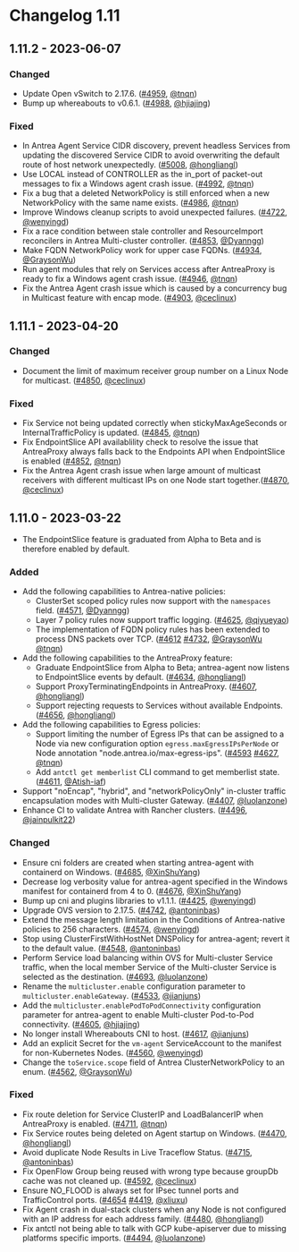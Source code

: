 # Changelog 1.11

## 1.11.2 - 2023-06-07

### Changed

- Update Open vSwitch to 2.17.6. ([#4959](https://github.com/antrea-io/antrea/pull/4959), [@tnqn])
- Bump up whereabouts to v0.6.1. ([#4988](https://github.com/antrea-io/antrea/pull/4988), [@hjiajing])

### Fixed

- In Antrea Agent Service CIDR discovery, prevent headless Services from updating the discovered Service CIDR to avoid overwriting the default route of host network unexpectedly. ([#5008](https://github.com/antrea-io/antrea/pull/5008), [@hongliangl])
- Use LOCAL instead of CONTROLLER as the in_port of packet-out messages to fix a Windows agent crash issue. ([#4992](https://github.com/antrea-io/antrea/pull/4992), [@tnqn])
- Fix a bug that a deleted NetworkPolicy is still enforced when a new NetworkPolicy with the same name exists. ([#4986](https://github.com/antrea-io/antrea/pull/4986), [@tnqn])
- Improve Windows cleanup scripts to avoid unexpected failures. ([#4722](https://github.com/antrea-io/antrea/pull/4722), [@wenyingd])
- Fix a race condition between stale controller and ResourceImport reconcilers in Antrea Multi-cluster controller. ([#4853](https://github.com/antrea-io/antrea/pull/4853), [@Dyanngg])
- Make FQDN NetworkPolicy work for upper case FQDNs. ([#4934](https://github.com/antrea-io/antrea/pull/4934), [@GraysonWu])
- Run agent modules that rely on Services access after AntreaProxy is ready to fix a Windows agent crash issue. ([#4946](https://github.com/antrea-io/antrea/pull/4946), [@tnqn])
- Fix the Antrea Agent crash issue which is caused by a concurrency bug in Multicast feature with encap mode. ([#4903](https://github.com/antrea-io/antrea/pull/4903), [@ceclinux])

## 1.11.1 - 2023-04-20

### Changed

- Document the limit of maximum receiver group number on a Linux Node for multicast. ([#4850](https://github.com/antrea-io/antrea/pull/4850), [@ceclinux])

### Fixed

- Fix Service not being updated correctly when stickyMaxAgeSeconds or InternalTrafficPolicy is updated. ([#4845](https://github.com/antrea-io/antrea/pull/4845), [@tnqn])
- Fix EndpointSlice API availablility check to resolve the issue that AntreaProxy always falls back to the Endpoints API when EndpointSlice is enabled ([#4852](https://github.com/antrea-io/antrea/pull/4852), [@tnqn])
- Fix the Antrea Agent crash issue when large amount of multicast receivers with different multicast IPs on one Node start together.([#4870](https://github.com/antrea-io/antrea/pull/4870), [@ceclinux])

## 1.11.0 - 2023-03-22

- The EndpointSlice feature is graduated from Alpha to Beta and is therefore enabled by default.

### Added

- Add the following capabilities to Antrea-native policies:
  * ClusterSet scoped policy rules now support with the `namespaces` field. ([#4571](https://github.com/antrea-io/antrea/pull/4571), [@Dyanngg])
  * Layer 7 policy rules now support traffic logging. ([#4625](https://github.com/antrea-io/antrea/pull/4625), [@qiyueyao])
  * The implementation of FQDN policy rules has been extended to process DNS packets over TCP. ([#4612](https://github.com/antrea-io/antrea/pull/4612) [#4732](https://github.com/antrea-io/antrea/pull/4732), [@GraysonWu] [@tnqn])
- Add the following capabilities to the AntreaProxy feature:
  * Graduate EndpointSlice from Alpha to Beta; antrea-agent now listens to EndpointSlice events by default. ([#4634](https://github.com/antrea-io/antrea/pull/4607), [@hongliangl])
  * Support ProxyTerminatingEndpoints in AntreaProxy. ([#4607](https://github.com/antrea-io/antrea/pull/4607), [@hongliangl])
  * Support rejecting requests to Services without available Endpoints. ([#4656](https://github.com/antrea-io/antrea/pull/4656), [@hongliangl])
- Add the following capabilities to Egress policies:
  * Support limiting the number of Egress IPs that can be assigned to a Node via new configuration option `egress.maxEgressIPsPerNode` or Node annotation "node.antrea.io/max-egress-ips". ([#4593](https://github.com/antrea-io/antrea/pull/4593) [#4627](https://github.com/antrea-io/antrea/pull/4627), [@tnqn])
  * Add `antctl get memberlist` CLI command to get memberlist state. ([#4611](https://github.com/antrea-io/antrea/pull/4611), [@Atish-iaf])
- Support "noEncap", "hybrid", and "networkPolicyOnly" in-cluster traffic encapsulation modes with Multi-cluster Gateway. ([#4407](https://github.com/antrea-io/antrea/pull/4407), [@luolanzone])
- Enhance CI to validate Antrea with Rancher clusters. ([#4496](https://github.com/antrea-io/antrea/pull/4496), [@jainpulkit22])

### Changed

- Ensure cni folders are created when starting antrea-agent with containerd on Windows. ([#4685](https://github.com/antrea-io/antrea/pull/4685), [@XinShuYang])
- Decrease log verbosity value for antrea-agent specified in the Windows manifest for containerd from 4 to 0. ([#4676](https://github.com/antrea-io/antrea/pull/4676), [@XinShuYang])
- Bump up cni and plugins libraries to v1.1.1. ([#4425](https://github.com/antrea-io/antrea/pull/4425), [@wenyingd])
- Upgrade OVS version to 2.17.5. ([#4742](https://github.com/antrea-io/antrea/pull/4742), [@antoninbas])
- Extend the message length limitation in the Conditions of Antrea-native policies to 256 characters. ([#4574](https://github.com/antrea-io/antrea/pull/4574), [@wenyingd])
- Stop using ClusterFirstWithHostNet DNSPolicy for antrea-agent; revert it to the default value. ([#4548](https://github.com/antrea-io/antrea/pull/4548), [@antoninbas])
- Perform Service load balancing within OVS for Multi-cluster Service traffic, when the local member Service of the Multi-cluster Service is selected as the destination. ([#4693](https://github.com/antrea-io/antrea/pull/4693), [@luolanzone])
- Rename the `multicluster.enable` configuration parameter to `multicluster.enableGateway`. ([#4533](https://github.com/antrea-io/antrea/pull/4533), [@jianjuns])
- Add the `multicluster.enablePodToPodConnectivity` configuration parameter for antrea-agent to enable Multi-cluster Pod-to-Pod connectivity. ([#4605](https://github.com/antrea-io/antrea/pull/4605), [@hjiajing])
- No longer install Whereabouts CNI to host. ([#4617](https://github.com/antrea-io/antrea/pull/4617), [@jianjuns])
- Add an explicit Secret for the `vm-agent` ServiceAccount to the manifest for non-Kubernetes Nodes. ([#4560](https://github.com/antrea-io/antrea/pull/4560), [@wenyingd])
- Change the `toService.scope` field of Antrea ClusterNetworkPolicy to an enum. ([#4562](https://github.com/antrea-io/antrea/pull/4562), [@GraysonWu])

### Fixed

- Fix route deletion for Service ClusterIP and LoadBalancerIP when AntreaProxy is enabled. ([#4711](https://github.com/antrea-io/antrea/pull/4711), [@tnqn])
- Fix Service routes being deleted on Agent startup on Windows. ([#4470](https://github.com/antrea-io/antrea/pull/4470), [@hongliangl])
- Avoid duplicate Node Results in Live Traceflow Status. ([#4715](https://github.com/antrea-io/antrea/pull/4715), [@antoninbas])
- Fix OpenFlow Group being reused with wrong type because groupDb cache was not cleaned up. ([#4592](https://github.com/antrea-io/antrea/pull/4592), [@ceclinux])
- Ensure NO_FLOOD is always set for IPsec tunnel ports and TrafficControl ports. ([#4654](https://github.com/antrea-io/antrea/pull/4654) [#4419](https://github.com/antrea-io/antrea/pull/4419), [@xliuxu])
- Fix Agent crash in dual-stack clusters when any Node is not configured with an IP address for each address family. ([#4480](https://github.com/antrea-io/antrea/pull/4480), [@hongliangl])
- Fix antctl not being able to talk with GCP kube-apiserver due to missing platforms specific imports. ([#4494](https://github.com/antrea-io/antrea/pull/4494), [@luolanzone])


[@Atish-iaf]: https://github.com/Atish-iaf
[@Dyanngg]: https://github.com/Dyanngg
[@GraysonWu]: https://github.com/GraysonWu
[@KMAnju-2021]: https://github.com/KMAnju-2021
[@NamanAg30]: https://github.com/NamanAg30
[@Nithish555]: https://github.com/Nithish555
[@XinShuYang]: https://github.com/XinShuYang
[@antoninbas]: https://github.com/antoninbas
[@antrea-bot]: https://github.com/antrea-bot
[@bangqipropel]: https://github.com/bangqipropel
[@ceclinux]: https://github.com/ceclinux
[@dependabot]: https://github.com/dependabot
[@gran-vmv]: https://github.com/gran-vmv
[@hjiajing]: https://github.com/hjiajing
[@hongliangl]: https://github.com/hongliangl
[@jainpulkit22]: https://github.com/jainpulkit22
[@jianjuns]: https://github.com/jianjuns
[@luolanzone]: https://github.com/luolanzone
[@panpan0000]: https://github.com/panpan0000
[@qiyueyao]: https://github.com/qiyueyao
[@tnqn]: https://github.com/tnqn
[@urharshitha]: https://github.com/urharshitha
[@wenqiq]: https://github.com/wenqiq
[@wenyingd]: https://github.com/wenyingd
[@xliuxu]: https://github.com/xliuxu
